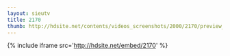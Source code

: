 ```yaml
---
layout: sieutv
title: 2170
thumb: http://hdsite.net/contents/videos_screenshots/2000/2170/preview_360p.mp4.jpg
---
```

{% include iframe src='http://hdsite.net/embed/2170' %}
 
